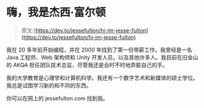 # 嗨，我是杰西·富尔顿

> 原文:[https://dev.to/jessefulton/hi-im-jesse-fulton](https://dev.to/jessefulton/hi-im-jesse-fulton)

我在 20 多年前开始编程，并在 2000 年找到了第一份带薪工作。我曾经是一名 Java 工程师、Web 架构师和 Unity 开发人员，以及其他许多人。我目前在旧金山的 AKQA 担任团队技术总监，尽管我还是会时不时地弄脏自己的手。

我的大学教育是心理学和计算机科学。我还有一个数字艺术和新媒体的硕士学位。我总是试图学习新的和不同的东西。

你可以在网上的 jessefulton.com 找到我。